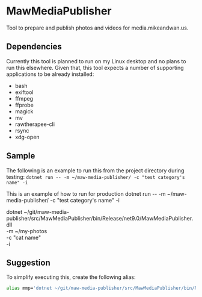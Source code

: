 # MawMediaPublisher

Tool to prepare and publish photos and videos for media.mikeandwan.us.

## Dependencies

Currently this tool is planned to run on my Linux desktop and no plans to run this elsewhere.
Given that, this tool expects a number of supporting applications to be already installed:

- bash
- exiftool
- ffmpeg
- ffprobe
- magick
- mv
- rawtherapee-cli
- rsync
- xdg-open

## Sample

The following is an example to run this from the project directory during testing:
`dotnet run -- -m ~/maw-media-publisher/ -c "test category's name" -i`

This is an example of how to run for production
dotnet run -- -m ~/maw-media-publisher/ -c "test category's name" -i

dotnet ~/git/maw-media-publisher/src/MawMediaPublisher/bin/Release/net9.0/MawMediaPublisher.dll \
    -m ~/my-photos \
    -c "cat name" \
    -i

## Suggestion

To simplify executing this, create the following alias:

```bash
alias mmp='dotnet ~/git/maw-media-publisher/src/MawMediaPublisher/bin/Release/net9.0/MawMediaPublisher.dll'
```
